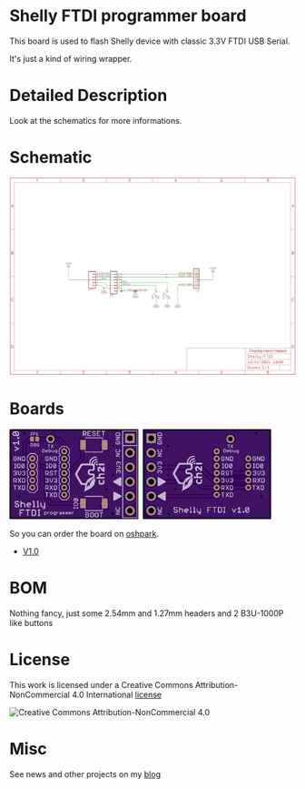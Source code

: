 # Shelly FTDI programmer board

This board is used to flash Shelly device with classic 3.3V FTDI USB Serial. 

It's just a kind of wiring wrapper.

# Detailed Description

Look at the schematics for more informations.

# Schematic  

<img src="https://github.com/hallard/Shelly-FTDI/blob/main/pictures/Shelly-FTDI-sch.png">

# Boards  

<img src="https://github.com/hallard/Shelly-FTDI/blob/main/pictures/Shelly-FTDI-top.png" alt="Top" width="45%" height="45%">&nbsp;
<img src="https://github.com/hallard/Shelly-FTDI/blob/main/pictures/Shelly-FTDI-bot.png" alt="Bottom" width="45%" height="45%">


So you can order the board on [oshpark](https://oshpark.com).

- [V1.0](https://oshpark.com/shared_projects/iro7okxZ)

 
# BOM

Nothing fancy, just some 2.54mm and 1.27mm headers and 2 B3U-1000P like buttons

 
# License

This work is licensed under a Creative Commons Attribution-NonCommercial 4.0 International [license](https://creativecommons.org/licenses/by-nc/4.0)

<img alt="Creative Commons Attribution-NonCommercial 4.0" src="https://i.creativecommons.org/l/by-nc/4.0/88x31.png">

# Misc

See news and other projects on my [blog][1] 

[1]: https://hallard.me


